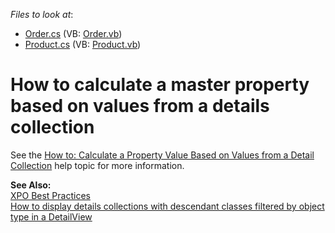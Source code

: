 <!-- default file list -->
*Files to look at*:

* [Order.cs](./CS/CalculatedPropertiesSolution.Module/BusinessObjects/Order.cs) (VB: [Order.vb](./VB/CalculatedPropertiesSolution.Module/BusinessObjects/Order.vb))
* [Product.cs](./CS/CalculatedPropertiesSolution.Module/BusinessObjects/Product.cs) (VB: [Product.vb](./VB/CalculatedPropertiesSolution.Module/BusinessObjects/Product.vb))
<!-- default file list end -->
# How to calculate a master property based on values from a details collection


<p>See the <a href="http://documentation.devexpress.com/#Xaf/CustomDocument3179">How to: Calculate a Property Value Based on Values from a Detail Collection</a> help topic for more information.</p><p><strong>See Also:</strong><br />
<a href="https://www.devexpress.com/Support/Center/p/A2944">XPO Best Practices</a><br />
<a href="https://www.devexpress.com/Support/Center/p/E975">How to display details collections with descendant classes filtered by object type in a DetailView</a></p>

<br/>


